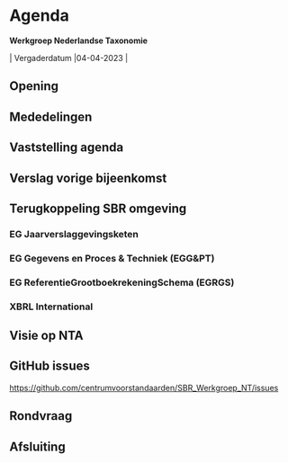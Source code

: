 # Agenda
 **Werkgroep Nederlandse Taxonomie**

| Vergaderdatum |04-04-2023 |

## Opening
## Mededelingen
## Vaststelling agenda
## Verslag vorige bijeenkomst
## Terugkoppeling SBR omgeving
### EG Jaarverslaggevingsketen
### EG Gegevens en Proces &amp; Techniek (EGG&amp;PT)
### EG ReferentieGrootboekrekeningSchema (EGRGS)
### XBRL International
## Visie op NTA
## GitHub issues 
https://github.com/centrumvoorstandaarden/SBR_Werkgroep_NT/issues
## Rondvraag
## Afsluiting
